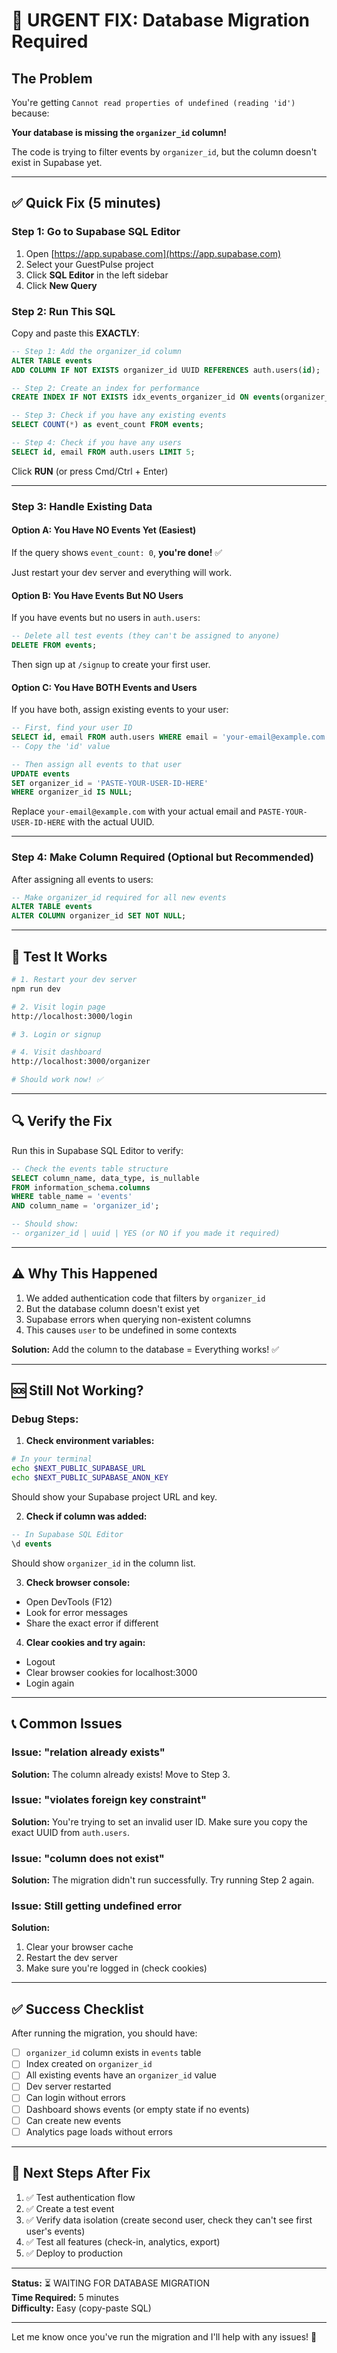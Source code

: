 # 🚨 URGENT FIX: Database Migration Required

## The Problem

You're getting `Cannot read properties of undefined (reading 'id')` because:

**Your database is missing the `organizer_id` column!**

The code is trying to filter events by `organizer_id`, but the column doesn't exist in Supabase yet.

---

## ✅ Quick Fix (5 minutes)

### Step 1: Go to Supabase SQL Editor

1. Open [https://app.supabase.com](https://app.supabase.com)
2. Select your GuestPulse project
3. Click **SQL Editor** in the left sidebar
4. Click **New Query**

### Step 2: Run This SQL

Copy and paste this **EXACTLY**:

```sql
-- Step 1: Add the organizer_id column
ALTER TABLE events 
ADD COLUMN IF NOT EXISTS organizer_id UUID REFERENCES auth.users(id);

-- Step 2: Create an index for performance
CREATE INDEX IF NOT EXISTS idx_events_organizer_id ON events(organizer_id);

-- Step 3: Check if you have any existing events
SELECT COUNT(*) as event_count FROM events;

-- Step 4: Check if you have any users
SELECT id, email FROM auth.users LIMIT 5;
```

Click **RUN** (or press Cmd/Ctrl + Enter)

---

### Step 3: Handle Existing Data

#### Option A: You Have NO Events Yet (Easiest)
If the query shows `event_count: 0`, **you're done!** ✅

Just restart your dev server and everything will work.

#### Option B: You Have Events But NO Users
If you have events but no users in `auth.users`:

```sql
-- Delete all test events (they can't be assigned to anyone)
DELETE FROM events;
```

Then sign up at `/signup` to create your first user.

#### Option C: You Have BOTH Events and Users
If you have both, assign existing events to your user:

```sql
-- First, find your user ID
SELECT id, email FROM auth.users WHERE email = 'your-email@example.com';
-- Copy the 'id' value

-- Then assign all events to that user
UPDATE events 
SET organizer_id = 'PASTE-YOUR-USER-ID-HERE'
WHERE organizer_id IS NULL;
```

Replace `your-email@example.com` with your actual email and `PASTE-YOUR-USER-ID-HERE` with the actual UUID.

---

### Step 4: Make Column Required (Optional but Recommended)

After assigning all events to users:

```sql
-- Make organizer_id required for all new events
ALTER TABLE events 
ALTER COLUMN organizer_id SET NOT NULL;
```

---

## 🧪 Test It Works

```bash
# 1. Restart your dev server
npm run dev

# 2. Visit login page
http://localhost:3000/login

# 3. Login or signup

# 4. Visit dashboard
http://localhost:3000/organizer

# Should work now! ✅
```

---

## 🔍 Verify the Fix

Run this in Supabase SQL Editor to verify:

```sql
-- Check the events table structure
SELECT column_name, data_type, is_nullable 
FROM information_schema.columns 
WHERE table_name = 'events' 
AND column_name = 'organizer_id';

-- Should show:
-- organizer_id | uuid | YES (or NO if you made it required)
```

---

## ⚠️ Why This Happened

1. We added authentication code that filters by `organizer_id`
2. But the database column doesn't exist yet
3. Supabase errors when querying non-existent columns
4. This causes `user` to be undefined in some contexts

**Solution:** Add the column to the database = Everything works! ✅

---

## 🆘 Still Not Working?

### Debug Steps:

1. **Check environment variables:**
```bash
# In your terminal
echo $NEXT_PUBLIC_SUPABASE_URL
echo $NEXT_PUBLIC_SUPABASE_ANON_KEY
```

Should show your Supabase project URL and key.

2. **Check if column was added:**
```sql
-- In Supabase SQL Editor
\d events
```

Should show `organizer_id` in the column list.

3. **Check browser console:**
- Open DevTools (F12)
- Look for error messages
- Share the exact error if different

4. **Clear cookies and try again:**
- Logout
- Clear browser cookies for localhost:3000
- Login again

---

## 📞 Common Issues

### Issue: "relation already exists"
**Solution:** The column already exists! Move to Step 3.

### Issue: "violates foreign key constraint"
**Solution:** You're trying to set an invalid user ID. Make sure you copy the exact UUID from `auth.users`.

### Issue: "column does not exist" 
**Solution:** The migration didn't run successfully. Try running Step 2 again.

### Issue: Still getting undefined error
**Solution:** 
1. Clear your browser cache
2. Restart the dev server
3. Make sure you're logged in (check cookies)

---

## ✅ Success Checklist

After running the migration, you should have:

- [ ] `organizer_id` column exists in `events` table
- [ ] Index created on `organizer_id`
- [ ] All existing events have an `organizer_id` value
- [ ] Dev server restarted
- [ ] Can login without errors
- [ ] Dashboard shows events (or empty state if no events)
- [ ] Can create new events
- [ ] Analytics page loads without errors

---

## 🚀 Next Steps After Fix

1. ✅ Test authentication flow
2. ✅ Create a test event
3. ✅ Verify data isolation (create second user, check they can't see first user's events)
4. ✅ Test all features (check-in, analytics, export)
5. ✅ Deploy to production

---

**Status:** ⏳ WAITING FOR DATABASE MIGRATION  
**Time Required:** 5 minutes  
**Difficulty:** Easy (copy-paste SQL)

---

Let me know once you've run the migration and I'll help with any issues! 🚀


